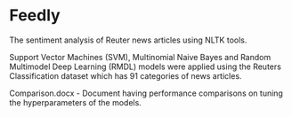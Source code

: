 # Feedly 
The sentiment analysis of Reuter news articles using NLTK tools.

Support Vector Machines (SVM), Multinomial Naive Bayes and Random Multimodel Deep Learning (RMDL) models were applied using the Reuters Classification dataset which has 91 categories of news articles. 

Comparison.docx - Document having performance comparisons on tuning the hyperparameters of the models. 
